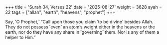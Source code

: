 +++
title = 'Surah 34, Verses 22'
date = '2025-08-27'
weight = 3628
ayah = 22
tags = ["allah", "earth", "heavens", "prophet"]
+++

Say, ˹O Prophet,˺ “Call upon those you claim ˹to be divine˺ besides Allah. They do not possess ˹even˺ an atom’s weight either in the heavens or the earth, nor do they have any share in ˹governing˺ them. Nor is any of them a helper to Him.”